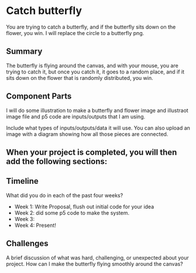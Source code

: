 # Catch butterfly 

You are trying to catch a butterfly, and if the butterfly sits down on the flower, you win. I will replace the circle to a butterfly png. 

## Summary

The butterfly is flying around the canvas, and with your mouse, you are trying to catch it, but once you catch it, it goes to a random place, and if it sits down on the flower that is randomly distributed, you win. 


## Component Parts

I will do some illustration to make a butterfly and flower image and illustraot image file and p5 code are inputs/outputs that I am using. 

Include what types of inputs/outputs/data it will use. You can also upload an image with a diagram showing how all those pieces are connected.

## When your project is completed, you will then add the following sections:

## Timeline

What did you do in each of the past four weeks?

- Week 1: Write Proposal, flush out initial code for your idea
- Week 2: did some p5 code to make the system. 
- Week 3:
- Week 4: Present!
 
## Challenges

A brief discussion of what was hard, challenging, or unexpected about your project. How can I make the butterfly flying smoothly around the canvas?
